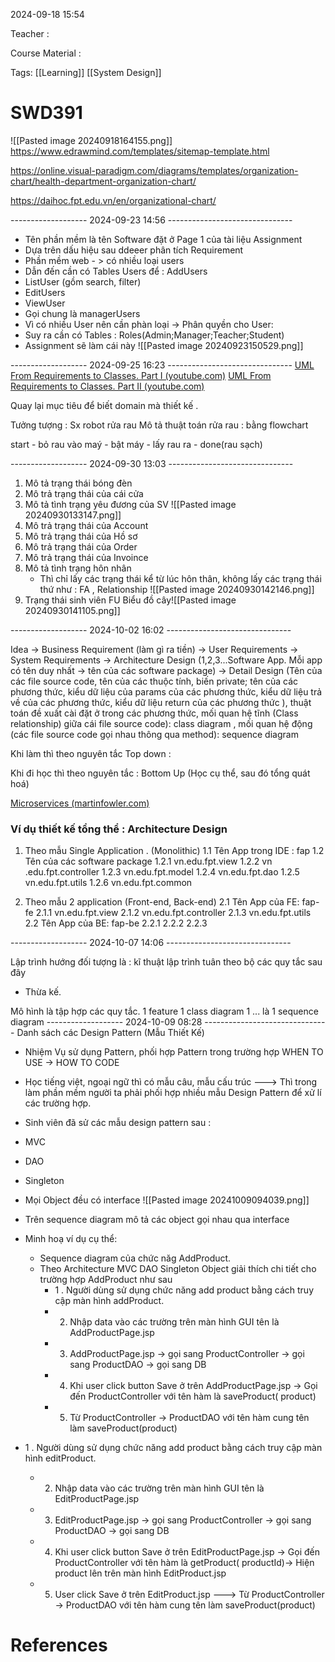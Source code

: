 
2024-09-18 15:54

Teacher : 

Course Material : 

Tags: [[Learning]] [[System Design]]


# SWD391




![[Pasted image 20240918164155.png]]
https://www.edrawmind.com/templates/sitemap-template.html

https://online.visual-paradigm.com/diagrams/templates/organization-chart/health-department-organization-chart/

https://daihoc.fpt.edu.vn/en/organizational-chart/



-------------------  2024-09-23 14:56 -------------------------------
- Tên phần mềm là tên Software đặt ở Page 1 của tài liệu Assignment
- Dựa trên dấu hiệu sau ddeeer phân tích Requirement
- Phần mềm web - > có nhiều loại users
- Dẫn đến cần có Tables Users để : AddUsers
- ListUser (gồm search, filter)
- EditUsers
- ViewUser
- Gọi chung là managerUsers
- Vì có nhiều User nên cần phàn loại -> Phân quyền cho User:
- Suy ra cần có Tables : Roles(Admin;Manager;Teacher;Student)
- Assignment sẽ làm cái này
![[Pasted image 20240923150529.png]]


 

-------------------  2024-09-25 16:23 -------------------------------
[UML From Requirements to Classes. Part I (youtube.com)](https://www.youtube.com/watch?v=P2X9N4-xEvc)
[UML From Requirements to Classes. Part II (youtube.com)](https://www.youtube.com/watch?v=jEtGJPOac6Q)


Quay lại mục tiêu để biết domain mà thiết kế .

Tưởng tượng : Sx robot rửa rau 
Mô tả thuật toán rửa rau   :  bằng flowchart

start - bỏ rau vào maý - bật máy -      lấy rau ra - done(rau sạch)



-------------------  2024-09-30 13:03 -------------------------------
1. Mô tả trạng thái bóng đèn
2. Mô trả trạng thái của cái cửa
3. Mô tả tình trạng yêu đương của SV
   ![[Pasted image 20240930133147.png]]
4. Mô trả trạng thái của Account
5. Mô trả trạng thái của Hồ sơ
6. Mô trả trạng thái của Order
7. Mô trả trạng thái của Invoince
8. Mô tả tình trạng hôn nhân
   - Thì chỉ lấy các trạng thái kể từ lúc hôn thân, không lấy các trạng thái thứ như : FA , Relationship
   ![[Pasted image 20240930142146.png]]
1. Trạng thái sinh viên FU 
    Biểu đồ cây![[Pasted image 20240930141105.png]]



-------------------  2024-10-02 16:02 -------------------------------

Idea -> Business Requirement (làm gì ra tiền) -> User Requirements -> System Requirements -> Architecture Design (1,2,3...Software App. Mỗi app có tên duy nhất -> tên của các software package) -> Detail Design (Tên của các file source code, tên của các thuộc tính, biến private; tên của các phương thức, kiểu dữ liệu của params của các phương thức, kiểu dữ liệu trả về của các phương thức, kiểu dữ liệu return của các phương thức ), thuật toán đề xuất  cài đặt ở trong các phương thức, mối quan hệ tĩnh (Class relationship) giữa cái file source code): class diagram , mối quan hệ động (các file source code gọi nhau thông qua method): sequence diagram

Khi làm thì theo nguyên tắc Top down :

Khi đi học thì theo nguyên tắc : Bottom Up (Học cụ thể, sau đó tổng quát hoá)

[Microservices (martinfowler.com)](https://martinfowler.com/articles/microservices.html)

### Ví dụ thiết kế tổng thể : Architecture Design

1.  Theo mẫu Single Application . (Monolithic)
     1.1 Tên App trong IDE : fap
     1.2 Tên của các software package
        1.2.1 vn.edu.fpt.view
        1.2.2 vn .edu.fpt.controller
        1.2.3 vn.edu.fpt.model
        1.2.4 vn.edu.fpt.dao
        1.2.5 vn.edu.fpt.utils
        1.2.6 vn.edu.fpt.common
         
     
2. Theo mẫu 2 application (Front-end, Back-end)
   2.1 Tên App của FE: fap-fe
     2.1.1 vn.edu.fpt.view
     2.1.2 vn.edu.fpt.controller
     2.1.3 vn.edu.fpt.utils
   2.2 Tên App của BE: fap-be
     2.2.1
     2.2.2
     2.2.3





-------------------  2024-10-07 14:06 -------------------------------

Lập trình hướng đối tượng  là :  kĩ thuật lập trình tuân theo bộ các quy tắc sau đây
   - Thừa kế.


Mô hình là tập hợp các quy tắc.
1 feature 1 class diagram 
1 ... là 1 sequence diagram 
------------------- 2024-10-09 08:28 -------------------------------
Danh sách các Design Pattern (Mẫu Thiết Kế) 
- Nhiệm Vụ sử dụng Pattern, phối hợp Pattern trong trường hợp WHEN TO USE -> HOW TO CODE 
- Học tiếng việt, ngoại ngữ thì có mẫu câu, mẫu cấu trúc ---> Thì trong làm phần mềm người ta phải phối hợp nhiều mẫu Design Pattern để xử lí các trường hợp. 
- Sinh viên đã sử các mẫu design pattern sau : 
 - MVC 
 - DAO 
 - Singleton
-  Mọi Object đều có interface
   ![[Pasted image 20241009094039.png]]

- Trên sequence diagram mô tả các object gọi nhau qua interface
- Minh hoạ ví dụ cụ thể:
  - Sequence diagram của chức năg AddProduct.
  - Theo Architecture MVC DAO Singleton Object giải thích chi tiết cho trường hợp AddProduct như sau
    - 1 . Người dùng sử dụng chức năng add product bằng cách truy cập màn hình addProduct.
    - 2. Nhập data vào các trường trên màn hình GUI tên là AddProductPage.jsp
    - 3.  AddProductPage.jsp -> gọi sang ProductController -> gọi sang ProductDAO ->  gọi sang DB
    - 4. Khi user click button Save ở trên AddProductPage.jsp -> Gọi đến ProductController với tên hàm là saveProduct( product)
    - 5. Từ ProductController -> ProductDAO với tên hàm cung tên làm saveProduct(product)


- 1 . Người dùng sử dụng chức năng add product bằng cách truy cập màn hình editProduct.
    - 2. Nhập data vào các trường trên màn hình GUI tên là EditProductPage.jsp
    - 3.  EditProductPage.jsp -> gọi sang ProductController -> gọi sang ProductDAO ->  gọi sang DB
    - 4. Khi user click button Save ở trên EditProductPage.jsp -> Gọi đến ProductController với tên hàm là getProduct( productId)-> Hiện product lên trên màn hình EditProduct.jsp
    - 5.  User click Save ở trên EditProduct.jsp  ---> Từ ProductController -> ProductDAO với tên hàm cung tên làm saveProduct(product)
# References





